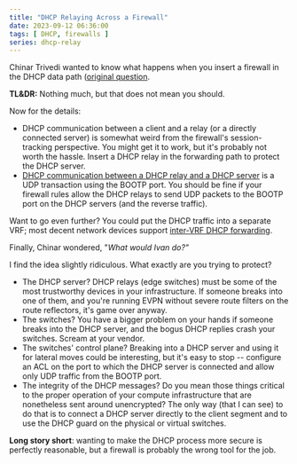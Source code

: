 ```yaml
---
title: "DHCP Relaying Across a Firewall"
date: 2023-09-12 06:36:00
tags: [ DHCP, firewalls ]
series: dhcp-relay
---
```

Chinar Trivedi wanted to know what happens when you insert a firewall in the DHCP data path ([original question](/2023/05/dhcp-redundant-vrf-relay.html#1833).

**TL&DR:** Nothing much, but that does not mean you should.

Now for the details:
<!--more-->
-   DHCP communication between a client and a relay (or a directly connected server) is somewhat weird from the firewall's session-tracking perspective. You might get it to work, but it's probably not worth the hassle. Insert a DHCP relay in the forwarding path to protect the DHCP server.
-   [DHCP communication between a DHCP relay and a DHCP server](/2023/03/dhcp-relay-process.html) is a UDP transaction using the BOOTP port. You should be fine if your firewall rules allow the DHCP relays to send UDP packets to the BOOTP port on the DHCP servers (and the reverse traffic). 

Want to go even further? You could put the DHCP traffic into a separate VRF; most decent network devices support [inter-VRF DHCP forwarding](/2023/04/netlab-evpn-dhcp-relay.html).

Finally, Chinar wondered, "*What would Ivan do?"*

I find the idea slightly ridiculous. What exactly are you trying to protect?

-   The DHCP server? DHCP relays (edge switches) must be some of the most trustworthy devices in your infrastructure. If someone breaks into one of them, and you're running EVPN without severe route filters on the route reflectors, it's game over anyway.
-   The switches? You have a bigger problem on your hands if someone breaks into the DHCP server, and the bogus DHCP replies crash your switches. Scream at your vendor.
-   The switches' control plane? Breaking into a DHCP server and using it for lateral moves could be interesting, but it's easy to stop -- configure an ACL on the port to which the DHCP server is connected and allow only UDP traffic from the BOOTP port.
-   The integrity of the DHCP messages? Do you mean those things critical to the proper operation of your compute infrastructure that are nonetheless sent around unencrypted? The only way (that I can see) to do that is to connect a DHCP server directly to the client segment and to use the DHCP guard on the physical or virtual switches.

**Long story short**: wanting to make the DHCP process more secure is perfectly reasonable, but a firewall is probably the wrong tool for the job.
